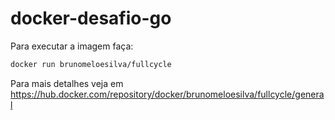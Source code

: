# docker-desafio-go

Para executar a imagem faça:

```bash
docker run brunomeloesilva/fullcycle
```

Para mais detalhes veja em https://hub.docker.com/repository/docker/brunomeloesilva/fullcycle/general
